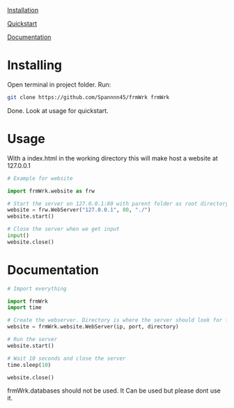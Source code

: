 

[Installation](#installing)

[Quickstart](#usage)

[Documentation](#documentation)

# Installing

Open terminal in project folder.
Run:
```bash
git clone https://github.com/Spannnn45/frmWrk frmWrk
```

Done. Look at usage for quickstart.

# Usage

With a index.html in the working directory this will make host a website at 127.0.0.1

```python
# Example for website

import frmWrk.website as frw

# Start the server on 127.0.0.1:80 with parent folder as root directory
website = frw.WebServer("127.0.0.1", 80, "./")
website.start()

# Close the server when we get input
input()
website.close()

```

# Documentation

```python
# Import everything

import frmWrk
import time

# Create the webserver. Directory is where the server should look for files
website = frmWrk.website.WebServer(ip, port, directory)

# Run the server
website.start()

# Wait 10 seconds and close the server
time.sleep(10)

website.close()
```


frmWrk.databases should not be used.
It Can be used but please dont use it.

